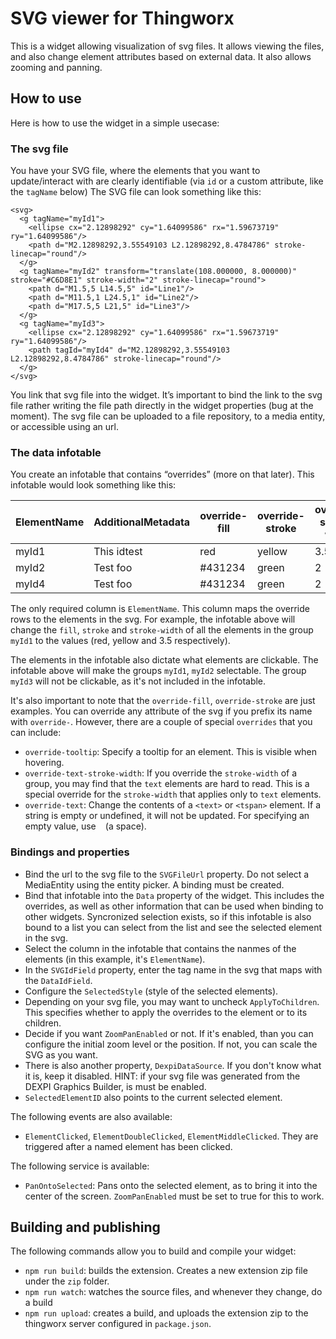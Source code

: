 # SVG viewer for Thingworx

This is a widget allowing visualization of svg files.
It allows viewing the files, and also change element attributes based on external data.
It also allows zooming and panning.

## How to use

Here is how to use the widget in a simple usecase:

### The svg file
You have your SVG file, where the elements that you want to update/interact with are clearly identifiable (via `id` or a custom attribute, like the `tagName` below)
The SVG file can look something like this:

```
<svg>
  <g tagName="myId1">
    <ellipse cx="2.12898292" cy="1.64099586" rx="1.59673719" ry="1.64099586"/>
    <path d="M2.12898292,3.55549103 L2.12898292,8.4784786" stroke-linecap="round"/>
  </g>
  <g tagName="myId2" transform="translate(108.000000, 8.000000)" stroke="#C6D8E1" stroke-width="2" stroke-linecap="round">
    <path d="M1.5,5 L14.5,5" id="Line1"/>
    <path d="M11.5,1 L24.5,1" id="Line2"/>
    <path d="M17.5,5 L21,5" id="Line3"/>
  </g>
  <g tagName="myId3">
    <ellipse cx="2.12898292" cy="1.64099586" rx="1.59673719" ry="1.64099586"/>
    <path tagId="myId4" d="M2.12898292,3.55549103 L2.12898292,8.4784786" stroke-linecap="round"/>
  </g>
</svg>
```

You link that svg file into the widget. It’s important to bind the link to the svg file rather writing the file path directly in the widget properties (bug at the moment). The svg file can be uploaded to a file repository, to a media entity, or accessible using an url.

### The data infotable
You create an infotable that contains “overrides” (more on that later).
This infotable would look something like this:


| ElementName | AdditionalMetadata | override-fill | override-stroke | override-stroke-width
| ------------| ------------------ | ------------- | --------------- | --------------------
| myId1       | This idtest        | red           | yellow          | 3.5
| myId2       | Test foo           | #431234       | green           | 2
| myId4       | Test foo           | #431234       | green           | 2

The only required column is `ElementName`. This column maps the override rows to the elements in the svg. For example, the infotable above will change the `fill`, `stroke` and `stroke-width` of all the elements in the group `myId1` to the values (red, yellow and 3.5 respectively).

The elements in the infotable also dictate what elements are clickable. The infotable above will make the groups `myId1`, `myId2` selectable. The group `myId3` will not be clickable, as it's not included in the infotable.

It's also important to note that the `override-fill`, `override-stroke` are just examples. You can override any attribute of the svg if you prefix its name with `override-`. However, there are a couple of special `overrides` that you can include:
   * `override-tooltip`: Specify a tooltip for an element. This is visible when hovering.
   * `override-text-stroke-width`: If you override the `stroke-width` of a group, you may find that the `text` elements are hard to read. This is a special override for the `stroke-width` that applies only to `text` elements.
   * `override-text`: Change the contents of a `<text>` or `<tspan>` element. If a string is empty or undefined, it will not be updated. For specifying an empty value, use ` ` (a space).

### Bindings and properties

* Bind the url to the svg file to the `SVGFileUrl` property. Do not select a MediaEntity using the entity picker. A binding must be created. 
* Bind that infotable into the `Data` property of the widget. This includes the overrides, as well as other information that can be used when binding to other widgets. Syncronized selection exists, so if this infotable is also bound to a list you can select from the list and see the selected element in the svg.
* Select the column in the infotable that contains the nanmes of the elements (in this example, it's `ElementName`).
* In the `SVGIdField` property, enter the tag name in the svg that maps with the  `DataIdField`.
* Configure the `SelectedStyle` (style of the selected elements).
* Depending on your svg file, you may want to uncheck `ApplyToChildren`. This specifies whether to apply the overrides to the element or to its children.
* Decide if you want `ZoomPanEnabled` or not. If it's enabled, than you can configure the initial zoom level or the position. If not, you can scale the SVG as you want.
* There is also another property, `DexpiDataSource`. If you don't know what it is, keep it disabled. HINT: if your svg file was generated from the DEXPI Graphics Builder, is must be enabled.
* `SelectedElementID` also points to the current selected element.

The following events are also available:
* `ElementClicked`, `ElementDoubleClicked`, `ElementMiddleClicked`. They are triggered after a named element has been clicked.

The following service is available:
* `PanOntoSelected`: Pans onto the selected element, as to bring it into the center of the screen. `ZoomPanEnabled` must be set to true for this to work.


## Building and publishing

The following commands allow you to build and compile your widget:

* `npm run build`: builds the extension. Creates a new extension zip file under the `zip` folder.
* `npm run watch`: watches the source files, and whenever they change, do a build
* `npm run upload`: creates a build, and uploads the extension zip to the thingworx server configured in `package.json`.
